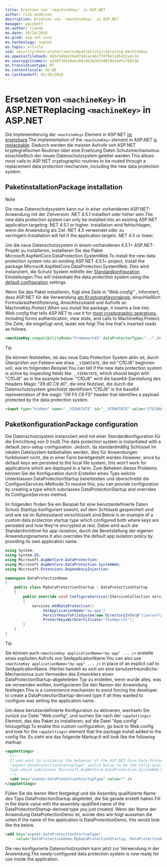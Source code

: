 ```yaml
---
title: Ersetzen von `<machineKey>` in ASP.NET
author: rick-anderson
description: Ersetzen von `<machineKey>` in ASP.NET
manager: wpickett
ms.author: riande
ms.date: 10/14/2016
ms.prod: asp.net-core
ms.technology: aspnet
ms.topic: article
uid: security/data-protection/compatibility/replacing-machinekey
ms.openlocfilehash: 865c949a526e07d41ac4627fdf0411d5422adc16
ms.sourcegitcommit: a510f38930abc84c4b302029d019a34dfe76823b
ms.translationtype: MT
ms.contentlocale: de-DE
ms.lasthandoff: 01/30/2018
---
```

# <a name="replacing-machinekey-in-aspnet"></a><span data-ttu-id="3291e-103">Ersetzen von `<machineKey>` in ASP.NET</span><span class="sxs-lookup"><span data-stu-id="3291e-103">Replacing `<machineKey>` in ASP.NET</span></span>

<a name="compatibility-replacing-machinekey"></a>

<span data-ttu-id="3291e-104">Die Implementierung der `<machineKey>` Element in ASP.NET [ist ersetzbare](https://blogs.msdn.microsoft.com/webdev/2012/10/23/cryptographic-improvements-in-asp-net-4-5-pt-2/).</span><span class="sxs-lookup"><span data-stu-id="3291e-104">The implementation of the `<machineKey>` element in ASP.NET [is replaceable](https://blogs.msdn.microsoft.com/webdev/2012/10/23/cryptographic-improvements-in-asp-net-4-5-pt-2/).</span></span> <span data-ttu-id="3291e-105">Dadurch werden die meisten Aufrufe von ASP.NET kryptografischen Routinen über eine Ersetzung Daten Schutzmechanismus einschließlich der neuen Datenschutzsystem geleitet werden.</span><span class="sxs-lookup"><span data-stu-id="3291e-105">This allows most calls to ASP.NET cryptographic routines to be routed through a replacement data protection mechanism, including the new data protection system.</span></span>

## <a name="package-installation"></a><span data-ttu-id="3291e-106">Paketinstallation</span><span class="sxs-lookup"><span data-stu-id="3291e-106">Package installation</span></span>

> [!NOTE]
> <span data-ttu-id="3291e-107">Die neue Datenschutzsystem kann nur in einer vorhandenen ASP.NET-Anwendung mit der Zielversion .NET 4.5.1 installiert oder höher sein.</span><span class="sxs-lookup"><span data-stu-id="3291e-107">The new data protection system can only be installed into an existing ASP.NET application targeting .NET 4.5.1 or higher.</span></span> <span data-ttu-id="3291e-108">Installation wird fehlschlagen, wenn die Anwendung als Ziel .NET 4.5 verwendet oder zu verringern.</span><span class="sxs-lookup"><span data-stu-id="3291e-108">Installation will fail if the application targets .NET 4.5 or lower.</span></span>

<span data-ttu-id="3291e-109">Um die neue Datenschutzsystem in einem vorhandenen 4.5.1+ ASP.NET-Projekt zu installieren, installieren Sie das Paket Microsoft.AspNetCore.DataProtection.SystemWeb.</span><span class="sxs-lookup"><span data-stu-id="3291e-109">To install the new data protection system into an existing ASP.NET 4.5.1+ project, install the package Microsoft.AspNetCore.DataProtection.SystemWeb.</span></span> <span data-ttu-id="3291e-110">Dies wird instanziiert, die Schutz System mithilfe der [Standardkonfiguration](xref:security/data-protection/configuration/default-settings) Einstellungen.</span><span class="sxs-lookup"><span data-stu-id="3291e-110">This will instantiate the data protection system using the [default configuration](xref:security/data-protection/configuration/default-settings) settings.</span></span>

<span data-ttu-id="3291e-111">Wenn Sie das Paket installieren, fügt eine Zeile in *"Web.config"* , informiert, dass ASP.NET für die Verwendung [am Kryptografievorgänge](https://blogs.msdn.microsoft.com/webdev/2012/10/23/cryptographic-improvements-in-asp-net-4-5-pt-2/), einschließlich Formularauthentifizierung, Ansichtszustand und Aufrufe an MachineKey.Protect.</span><span class="sxs-lookup"><span data-stu-id="3291e-111">When you install the package, it inserts a line into *Web.config* that tells ASP.NET to use it for [most cryptographic operations](https://blogs.msdn.microsoft.com/webdev/2012/10/23/cryptographic-improvements-in-asp-net-4-5-pt-2/), including forms authentication, view state, and calls to MachineKey.Protect.</span></span> <span data-ttu-id="3291e-112">Die Zeile, die eingefügt wird, lautet wie folgt.</span><span class="sxs-lookup"><span data-stu-id="3291e-112">The line that's inserted reads as follows.</span></span>

```xml
<machineKey compatibilityMode="Framework45" dataProtectorType="..." />
```

>[!TIP]
> <span data-ttu-id="3291e-113">Sie können feststellen, ob das neue Data Protection System aktiv ist, durch Überprüfen von Feldern wie etwa `__VIEWSTATE`, die mit "CfDJ8" beginnen soll, wie im folgenden Beispiel.</span><span class="sxs-lookup"><span data-stu-id="3291e-113">You can tell if the new data protection system is active by inspecting fields like `__VIEWSTATE`, which should begin with "CfDJ8" as in the example below.</span></span> <span data-ttu-id="3291e-114">"CfDJ8" wird die base64-Darstellung des Headers Magic "09 d0 C9 d0", die eine Nutzlast, die durch die Datenschutzsystem geschützt identifiziert.</span><span class="sxs-lookup"><span data-stu-id="3291e-114">"CfDJ8" is the base64 representation of the magic "09 F0 C9 F0" header that identifies a payload protected by the data protection system.</span></span>

```html
<input type="hidden" name="__VIEWSTATE" id="__VIEWSTATE" value="CfDJ8AWPr2EQPTBGs3L2GCZOpk..." />
```

## <a name="package-configuration"></a><span data-ttu-id="3291e-115">Paketkonfiguration</span><span class="sxs-lookup"><span data-stu-id="3291e-115">Package configuration</span></span>

<span data-ttu-id="3291e-116">Die Datenschutzsystem instanziiert wird mit einer Standardkonfiguration für die Einrichtung von 0 (null).</span><span class="sxs-lookup"><span data-stu-id="3291e-116">The data protection system is instantiated with a default zero-setup configuration.</span></span> <span data-ttu-id="3291e-117">Jedoch, da standardmäßig Schlüssel im lokalen Dateisystem beibehalten werden, dies für Anwendungen funktioniert nicht, die in einer Farm bereitgestellt werden.</span><span class="sxs-lookup"><span data-stu-id="3291e-117">However, since by default keys are persisted to the local file system, this won't work for applications which are deployed in a farm.</span></span> <span data-ttu-id="3291e-118">Zum Beheben dieses Problems können Sie die Konfiguration durch Erstellen eines Typs welche Unterklassen DataProtectionStartup bereitstellen und überschreibt die ConfigureServices-Methode.</span><span class="sxs-lookup"><span data-stu-id="3291e-118">To resolve this, you can provide configuration by creating a type which subclasses DataProtectionStartup and overrides its ConfigureServices method.</span></span>

<span data-ttu-id="3291e-119">Im folgenden finden Sie ein Beispiel für eine benutzerdefinierte Daten Schutz Starttyp konfiguriert sowohl, auf dem Schlüssel gespeichert sind und wie sie im Ruhezustand verschlüsselt sind.</span><span class="sxs-lookup"><span data-stu-id="3291e-119">Below is an example of a custom data protection startup type which configured both where keys are persisted and how they're encrypted at rest.</span></span> <span data-ttu-id="3291e-120">Dabei wird auch die Standardrichtlinie für app-Isolation, durch die Bereitstellung der eigenen Anwendungsnamens.</span><span class="sxs-lookup"><span data-stu-id="3291e-120">It also overrides the default app isolation policy by providing its own application name.</span></span>

```csharp
using System;
using System.IO;
using Microsoft.AspNetCore.DataProtection;
using Microsoft.AspNetCore.DataProtection.SystemWeb;
using Microsoft.Extensions.DependencyInjection;

namespace DataProtectionDemo
{
    public class MyDataProtectionStartup : DataProtectionStartup
    {
        public override void ConfigureServices(IServiceCollection services)
        {
            services.AddDataProtection()
                .SetApplicationName("my-app")
                .PersistKeysToFileSystem(new DirectoryInfo(@"\\server\share\myapp-keys\"))
                .ProtectKeysWithCertificate("thumbprint");
        }
    }
}
```

>[!TIP]
> <span data-ttu-id="3291e-121">Sie können auch `<machineKey applicationName="my-app" ... />` anstelle eines expliziten Aufrufs von SetApplicationName.</span><span class="sxs-lookup"><span data-stu-id="3291e-121">You can also use `<machineKey applicationName="my-app" ... />` in place of an explicit call to SetApplicationName.</span></span> <span data-ttu-id="3291e-122">Hierbei handelt es sich um eine benutzerfreundliche-Mechanismus zum Vermeiden des Entwicklers einen DataProtectionStartup-abgeleiteten Typ zu erstellen, wenn wurde alles, was sie verwenden wollten, konfigurieren Sie den Namen der Anwendung festlegen.</span><span class="sxs-lookup"><span data-stu-id="3291e-122">This is a convenience mechanism to avoid forcing the developer to create a DataProtectionStartup-derived type if all they wanted to configure was setting the application name.</span></span>

<span data-ttu-id="3291e-123">Um diese benutzerdefinierte Konfiguration zu aktivieren, wechseln Sie zurück zur Datei "Web.config", und suchen Sie nach der `<appSettings>` Element, das das Paket zu installieren, auf die Datei "App.config" hinzugefügt.</span><span class="sxs-lookup"><span data-stu-id="3291e-123">To enable this custom configuration, go back to Web.config and look for the `<appSettings>` element that the package install added to the config file.</span></span> <span data-ttu-id="3291e-124">Es sieht wie das folgende Markup:</span><span class="sxs-lookup"><span data-stu-id="3291e-124">It will look like the following markup:</span></span>

```xml
<appSettings>
  <!--
  If you want to customize the behavior of the ASP.NET Core Data Protection stack, set the
  "aspnet:dataProtectionStartupType" switch below to be the fully-qualified name of a
  type which subclasses Microsoft.AspNetCore.DataProtection.SystemWeb.DataProtectionStartup.
  -->
  <add key="aspnet:dataProtectionStartupType" value="" />
</appSettings>
```

<span data-ttu-id="3291e-125">Füllen Sie die leeren Wert festgelegt und die Assembly qualifizierte Name des Typs DataProtectionStartup abgeleitet, die Sie gerade erstellt haben.</span><span class="sxs-lookup"><span data-stu-id="3291e-125">Fill in the blank value with the assembly-qualified name of the DataProtectionStartup-derived type you just created.</span></span> <span data-ttu-id="3291e-126">Wenn der Name der Anwendung DataProtectionDemo ist, würde dies wie folgt aussehen die unten.</span><span class="sxs-lookup"><span data-stu-id="3291e-126">If the name of the application is DataProtectionDemo, this would look like the below.</span></span>

```xml
<add key="aspnet:dataProtectionStartupType"
     value="DataProtectionDemo.MyDataProtectionStartup, DataProtectionDemo" />
```

<span data-ttu-id="3291e-127">Die neu konfigurierte Datenschutzsystem kann jetzt zur Verwendung in der Anwendung.</span><span class="sxs-lookup"><span data-stu-id="3291e-127">The newly-configured data protection system is now ready for use inside the application.</span></span>
